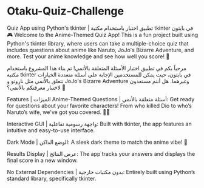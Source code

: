 # Otaku-Quiz-Challenge
Quiz App using Python's tkinter | تطبيق اختبار باستخدام مكتبة tkinter في بايثون 🎮
Welcome to the Anime-Themed Quiz App! This is a fun project built using Python's tkinter library, where users can take a multiple-choice quiz that includes questions about anime like Naruto, JoJo's Bizarre Adventure, and more. Test your anime knowledge and see how well you score! 🎉

مرحباً بكم في تطبيق اختبار الأسئلة المتعلقة بالأنمي! تم بناء هذا المشروع باستخدام مكتبة tkinter في بايثون، حيث يمكن للمستخدمين الإجابة على أسئلة متعددة الخيارات تتعلق بالأنمي مثل ناروتو و JoJo's Bizarre Adventure وغيرهما. هل أنتم مستعدون لاختبار معرفتكم بالأنمي؟ 🎌

Features | الميزات
Anime-Themed Questions | أسئلة متعلقة بالأنمي: Get ready for questions about your favorite characters! From who killed Dio to who’s Naruto’s wife, we've got you covered. 🦸‍♂️

Interactive GUI | واجهة رسومية تفاعلية: Built with tkinter, the app features an intuitive and easy-to-use interface.

Dark Mode | الوضع الداكن: A sleek dark theme to match the anime vibe! 🌙

Results Display | عرض النتائج: The app tracks your answers and displays the final score in a new window.

No External Dependencies | بدون مكتبات خارجية: Entirely built using Python’s standard library, specifically tkinter.
